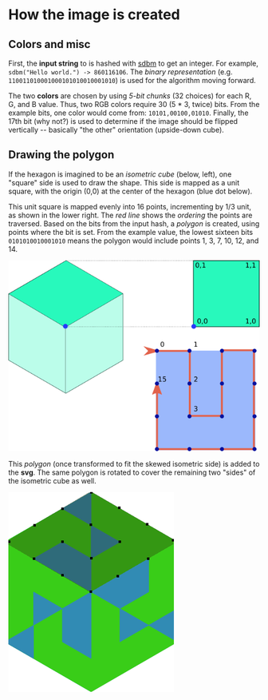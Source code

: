# How the image is created

## Colors and misc

First, the **input string** to is hashed with [sdbm](http://www.cse.yorku.ca/~oz/hash.html) to get an integer.
For example, `sdbm("Hello world.") -> 860116106`.  The *binary representation* (e.g. `110011010001000101010010001010`) is used for the algorithm moving forward.

The two **colors** are chosen by using *5-bit chunks* (32 choices) for each R, G, and B value.  Thus, two RGB colors require 30 (5 * 3, twice) bits.  From the example bits, one color would come from: `10101,00100,01010`.  Finally, the 17th bit (why not?) is used to determine if the image should be flipped vertically -- basically "the other" orientation (upside-down cube).

## Drawing the polygon

If the hexagon is imagined to be an *isometric cube* (below, left), one "square" side is used to draw the shape.  This side is mapped as a unit square, with the origin (0,0) at the center of the hexagon (blue dot below).

This unit square is mapped evenly into 16 points, incrementing by 1/3 unit, as shown in the lower right.  The *red line* shows the *ordering* the points are traversed.  Based on the bits from the input hash, a *polygon* is created, using points where the bit is set.  From the example value, the lowest sixteen bits `0101010010001010` means the polygon would include points 1, 3, 7, 10, 12, and 14.

![illustration](explain.png)

This *polygon* (once transformed to fit the skewed isometric side) is added to the **svg**.  The same polygon is rotated to cover the remaining two "sides" of the isometric cube as well.

![example mapped](example-mapped.png)




